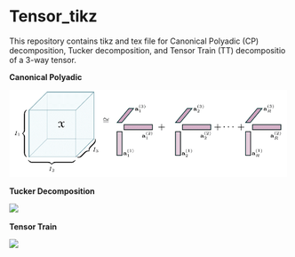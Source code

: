 # Tensor_tikz

This repository contains tikz and tex file for Canonical Polyadic (CP) decomposition, Tucker decomposition, and  Tensor Train (TT) decompositio of a 3-way tensor. 



**Canonical Polyadic** 

<img src="https://github.com/kour-git/Tensor_tikz/blob/master/CP_tensor/cp_tensor.png" width="500">


**Tucker Decomposition**

<img src="https://github.com/kour-git/Tensor_tikz/blob/master/Tucker/Tucker.png" width="500">


**Tensor Train**

<img src="https://github.com/kour-git/Tensor_tikz/blob/master/TT_new/TT_dec.png" width="500">
